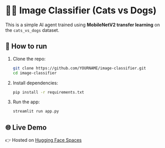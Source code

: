 # 🐶🐱 Image Classifier (Cats vs Dogs)

This is a simple AI agent trained using **MobileNetV2 transfer learning** on the `cats_vs_dogs` dataset.

## 🚀 How to run
1. Clone the repo:
   ```bash
   git clone https://github.com/YOURNAME/image-classifier.git
   cd image-classifier
   ```

2. Install dependencies:
   ```bash
   pip install -r requirements.txt
   ```

3. Run the app:
   ```bash
   streamlit run app.py
   ```

## 🌐 Live Demo
👉 Hosted on [Hugging Face Spaces](https://huggingface.co/spaces/YOURNAME/image-classifier)
